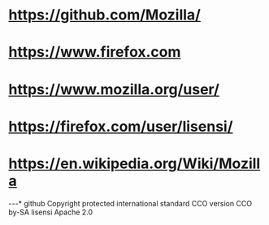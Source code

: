# https://github.com/Mozilla/

# https://www.firefox.com

# https://www.mozilla.org/user/

# https://firefox.com/user/lisensi/

# https://en.wikipedia.org/Wiki/Mozilla

---* github Copyright protected international 
standard CCO version
 CCO by-SA lisensi Apache 2.0
